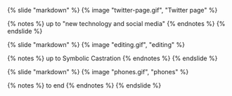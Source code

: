 {% slide "markdown" %}
{% image "twitter-page.gif", "Twitter page" %}

{% notes %}
up to "new technology and social media"
{% endnotes %}
{% endslide %}



{% slide "markdown" %}
{% image "editing.gif", "editing" %}

{% notes %}
up to Symbolic Castration
{% endnotes %}
{% endslide %}



{% slide "markdown" %}
{% image "phones.gif", "phones" %}

{% notes %}
to end
{% endnotes %}
{% endslide %}
